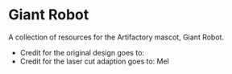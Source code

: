 # Giant Robot

A collection of resources for the Artifactory mascot, Giant Robot.

* Credit for the original design goes to: 
* Credit for the laser cut adaption goes to: Mel